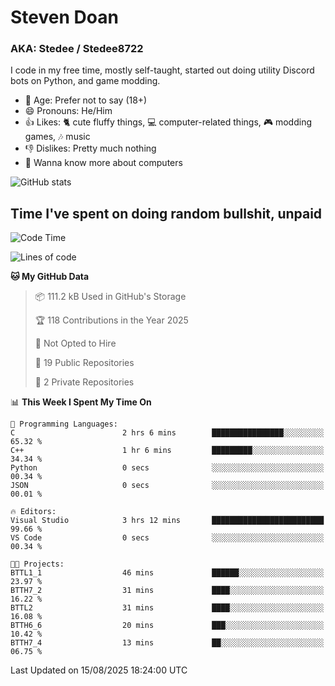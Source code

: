 # Steven Doan
### AKA: Stedee / Stedee8722
I code in my free time, mostly self-taught, started out doing utility Discord bots on Python, and game modding.

- 🤔 Age: Prefer not to say (18+)
- 😄 Pronouns: He/Him
- 👍 Likes: 🐈 cute fluffy things, 💻 computer-related things, 🎮 modding games, 🎶 music
- 👎 Dislikes: Pretty much nothing
- 🥹 Wanna know more about computers

![GitHub stats](https://github-readme-stats-iota-mocha-40.vercel.app/api?username=Stedee8722&show=prs_merged,prs_merged_percentage&show_icons=true&theme=transparent)

## Time I've spent on doing random bullshit, unpaid
<!--START_SECTION:Time I've spent on doing random bullshit, unpaid-->
![Code Time](http://img.shields.io/badge/Code%20Time-306%20hrs%206%20mins-blue)

![Lines of code](https://img.shields.io/badge/From%20Hello%20World%20I%27ve%20Written-87.0%20thousand%20lines%20of%20code-blue)

**🐱 My GitHub Data** 

> 📦 111.2 kB Used in GitHub's Storage 
 > 
> 🏆 118 Contributions in the Year 2025
 > 
> 🚫 Not Opted to Hire
 > 
> 📜 19 Public Repositories 
 > 
> 🔑 2 Private Repositories 
 > 
📊 **This Week I Spent My Time On** 

```text
💬 Programming Languages: 
C                        2 hrs 6 mins        ████████████████░░░░░░░░░   65.32 % 
C++                      1 hr 6 mins         █████████░░░░░░░░░░░░░░░░   34.34 % 
Python                   0 secs              ░░░░░░░░░░░░░░░░░░░░░░░░░   00.34 % 
JSON                     0 secs              ░░░░░░░░░░░░░░░░░░░░░░░░░   00.01 % 

🔥 Editors: 
Visual Studio            3 hrs 12 mins       █████████████████████████   99.66 % 
VS Code                  0 secs              ░░░░░░░░░░░░░░░░░░░░░░░░░   00.34 % 

🐱‍💻 Projects: 
BTTL1_1                  46 mins             ██████░░░░░░░░░░░░░░░░░░░   23.97 % 
BTTH7_2                  31 mins             ████░░░░░░░░░░░░░░░░░░░░░   16.22 % 
BTTL2                    31 mins             ████░░░░░░░░░░░░░░░░░░░░░   16.08 % 
BTTH6_6                  20 mins             ███░░░░░░░░░░░░░░░░░░░░░░   10.42 % 
BTTH7_4                  13 mins             ██░░░░░░░░░░░░░░░░░░░░░░░   06.75 % 
```


 Last Updated on 15/08/2025 18:24:00 UTC
<!--END_SECTION:Time I've spent on doing random bullshit, unpaid-->
